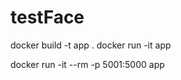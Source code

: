 # testFace

docker build -t app .
docker run -it app
<!-- docker run -it --rm   -p 5000:5000   --device=/dev/video0  app -->
docker run -it --rm   -p 5001:5000  app
